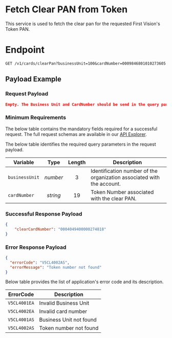 # Fetch Clear PAN from Token
This service is used to fetch the clear pan for the requested First Vision's Token PAN.



# Endpoint
`GET /v1/cards/clearPan?businessUnit=100&cardNumber=0009846801010273605`


## Payload Example

### Request Payload

```json
Empty. The Business Unit and CardNumber should be send in the query parameters
```

### Minimum Requirements
The below table contains the mandatory fields required for a successful request. The full request schemas are available in our [API Explorer](../api/?type=patch&path=/v1/cards/clearPan).

The below table identifies the required query parameters in the request payload.

| Variable | Type | Length | Description |
| -------- | :--: | :------------: | ------------------ |
| `businessUnit` | *number* | 3 | Identification number of the organization associated with the account. |
| `cardNumber` | *string* | 19 | Token Number associated with the clear PAN. | 



### Successful Response Payload

```json
{
    "clearCardNumber": "0004049400000274818"
}

```

### Error Response Payload

```json
{
  "errorCode": "V5CL4002AS",
  "errorMessage": "Token number not found"  
}
```
Below table provides the list of application's error code and its description. 

| ErrorCode |  Description |
| --------  | ------------------ |
|`V5CL4001EA` |	Invalid Business Unit|
|`V5CL4002EA` |	Invalid card number|
|`V5CL4001AS` |	Business Unit not found|
|`V5CL4002AS` |	Token number not found|
